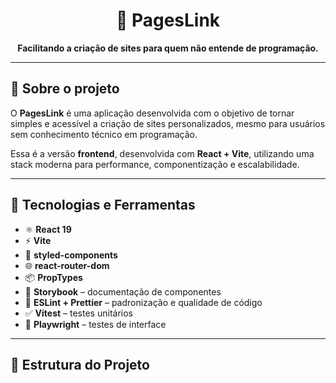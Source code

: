 <div align="center">

# 🚀 PagesLink

**Facilitando a criação de sites para quem não entende de programação.**

</div>

---

## 📌 Sobre o projeto

O **PagesLink** é uma aplicação desenvolvida com o objetivo de tornar simples e acessível a criação de sites personalizados, mesmo para usuários sem conhecimento técnico em programação.  

Essa é a versão **frontend**, desenvolvida com **React + Vite**, utilizando uma stack moderna para performance, componentização e escalabilidade.

---

## 🧪 Tecnologias e Ferramentas

- ⚛️ **React 19**
- ⚡ **Vite**
- 💅 **styled-components**
- 🌐 **react-router-dom**
- 📦 **PropTypes**
- 🧩 **Storybook** – documentação de componentes
- 🧹 **ESLint + Prettier** – padronização e qualidade de código
- ✅ **Vitest** – testes unitários
- 🧪 **Playwright** – testes de interface

---

## 📁 Estrutura do Projeto

